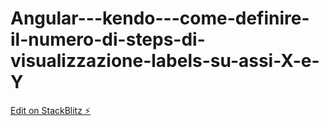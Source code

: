 # Angular---kendo---come-definire-il-numero-di-steps-di-visualizzazione-labels-su-assi-X-e-Y

[Edit on StackBlitz ⚡️](https://stackblitz.com/edit/angular-ydicla)
